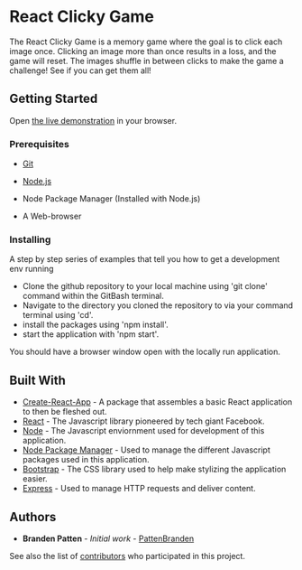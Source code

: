 # React Clicky Game

The React Clicky Game is a memory game where the goal is to click each image once.
Clicking an image more than once results in a loss, and the game will reset.
The images shuffle in between clicks to make the game a challenge!
See if you can get them all!

## Getting Started

Open [the live demonstration](https://pattenbranden.github.io/PS2-clicky-game-react/) in your browser.

### Prerequisites

* [Git](https://gitforwindows.org/)

* [Node.js](Nodejs.org)

* Node Package Manager (Installed with Node.js)

* A Web-browser


### Installing

A step by step series of examples that tell you how to get a development env running

* Clone the github repository to your local machine using 'git clone' command within the GitBash terminal.
* Navigate to the directory you cloned the repository to via your command terminal using 'cd'.
* install the packages using 'npm install'.
* start the application with 'npm start'.

You should have a browser window open with the locally run application.

## Built With

* [Create-React-App](https://reactjs.org/docs/create-a-new-react-app.html) - A package that assembles a basic React application to then be fleshed out.
* [React](https://www.npmjs.com/package/react) - The Javascript library pioneered by tech giant Facebook.
* [Node](Nodejs.org) - The Javascript enviornment used for development of this application.
* [Node Package Manager](https://www.npmjs.com/) - Used to manage the different Javascript packages used in this application.
* [Bootstrap](https://getbootstrap.com/) - The CSS library used to help make stylizing the application easier.
* [Express](https://www.npmjs.com/package/express) - Used to manage HTTP requests and deliver content.


## Authors

* **Branden Patten** - *Initial work* - [PattenBranden](https://github.com/pattenbranden)

See also the list of [contributors](https://github.com/pattenbranden/React-Clicky-Game/graphs/contributors) who participated in this project.
